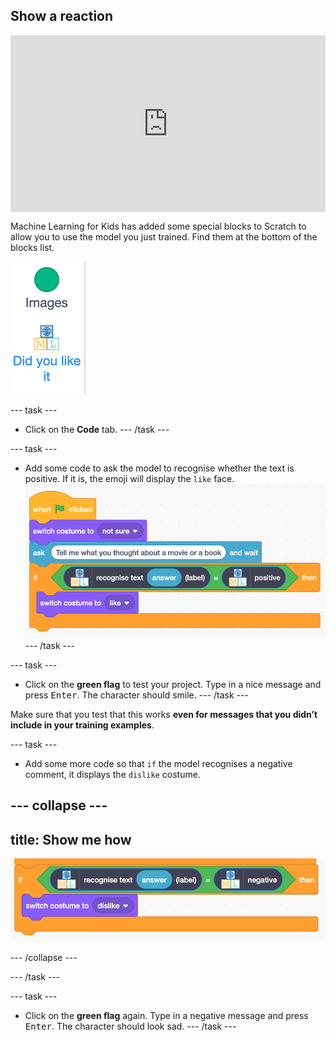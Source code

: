 ## Show a reaction

<html>
  <div style="position: relative; overflow: hidden; padding-top: 56.25%;">
    <iframe style="position: absolute; top: 0; left: 0; right: 0; width: 100%; height: 100%; border: none;" src="https://www.youtube.com/embed/h6UBW0pWxmI?rel=0&cc_load_policy=1" allowfullscreen allow="accelerometer; autoplay; clipboard-write; encrypted-media; gyroscope; picture-in-picture; web-share"></iframe>
  </div>
</html>

Machine Learning for Kids has added some special blocks to Scratch to allow you to use the model you just trained. Find them at the bottom of the blocks list.

![New blocks](images/new-blocks-menu.png)

--- task ---
+ Click on the **Code** tab. --- /task ---

--- task ---
+ Add some code to ask the model to recognise whether the text is positive. If it is, the emoji will display the `like` face. ![New scratch code: when flag clicked, switch costume to not sure, ask 'tell me what you thought', if recognise text (answer) label = positive then, switch costume to like](images/code-with-new-blocks.png) --- /task ---

--- task ---
+ Click on the **green flag** to test your project. Type in a nice message and press <kbd>Enter</kbd>. The character should smile. --- /task ---

Make sure that you test that this works **even for messages that you didn’t include in your training examples**.

--- task ---

+ Add some more code so that `if` the model recognises a negative comment, it displays the `dislike` costume.

--- collapse ---
---
title: Show me how
---

![New Scratch code: If recognise text (answer) label = negative then, switch costume to dislike](images/negative-comment.png)

--- /collapse ---

--- /task ---

--- task ---
+ Click on the **green flag** again. Type in a negative message and press <kbd>Enter</kbd>. The character should look sad. --- /task ---

